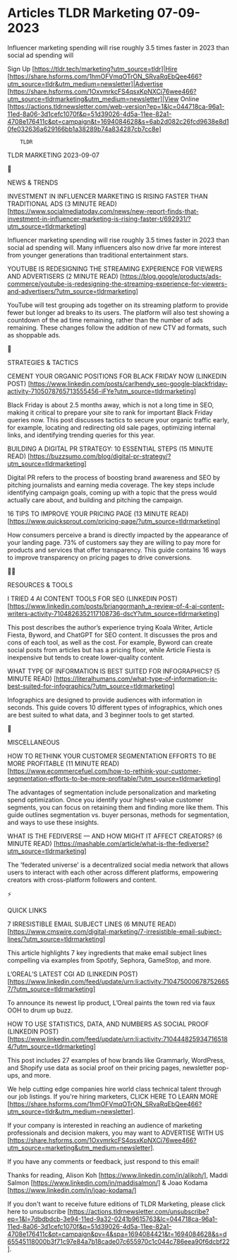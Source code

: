# Articles TLDR Marketing 07-09-2023

Influencer marketing spending will rise roughly 3.5 times faster in
2023 than social ad spending will  

Sign Up [https://tldr.tech/marketing?utm_source=tldr]|Hire
[https://share.hsforms.com/1hmOFVmqOTrON_SRvaRqEbQee466?utm_source=tldr&utm_medium=newsletter]|Advertise
[https://share.hsforms.com/1OxvmrkcFS4qsxKpNXCi76wee466?utm_source=tldrmarketing&utm_medium=newsletter]|View
Online
[https://actions.tldrnewsletter.com/web-version?ep=1&lc=044718ca-96a1-11ed-8a06-3d1cefc1070f&p=51d39026-4d5a-11ee-82a1-4708e176411c&pt=campaign&t=1694084628&s=6ab2d082c26fcd9638e8d10fe032636a629166bb1a38289b74a834287cb7cc8e]


		TLDR 

TLDR MARKETING 2023-09-07

📱 

NEWS & TRENDS

INVESTMENT IN INFLUENCER MARKETING IS RISING FASTER THAN TRADITIONAL
ADS (3 MINUTE READ)
[https://www.socialmediatoday.com/news/new-report-finds-that-investment-in-influencer-marketing-is-rising-faster-t/692931/?utm_source=tldrmarketing]

Influencer marketing spending will rise roughly 3.5 times faster in
2023 than social ad spending will. Many influencers also now drive far
more interest from younger generations than traditional entertainment
stars. 

YOUTUBE IS REDESIGNING THE STREAMING EXPERIENCE FOR VIEWERS AND
ADVERTISERS (2 MINUTE READ)
[https://blog.google/products/ads-commerce/youtube-is-redesigning-the-streaming-experience-for-viewers-and-advertisers/?utm_source=tldrmarketing]

YouTube will test grouping ads together on its streaming platform to
provide fewer but longer ad breaks to its users. The platform will
also test showing a countdown of the ad time remaining, rather than
the number of ads remaining. These changes follow the addition of new
CTV ad formats, such as shoppable ads. 

🚀 

STRATEGIES & TACTICS

CEMENT YOUR ORGANIC POSITIONS FOR BLACK FRIDAY NOW (LINKEDIN POST)
[https://www.linkedin.com/posts/carlhendy_seo-google-blackfriday-activity-7105078765713555456-iFYe?utm_source=tldrmarketing]

Black Friday is about 2.5 months away, which is not a long time in
SEO, making it critical to prepare your site to rank for important
Black Friday queries now. This post discusses tactics to secure your
organic traffic early, for example, locating and redirecting old sale
pages, optimizing internal links, and identifying trending queries for
this year. 

BUILDING A DIGITAL PR STRATEGY: 10 ESSENTIAL STEPS (15 MINUTE READ)
[https://buzzsumo.com/blog/digital-pr-strategy/?utm_source=tldrmarketing]

Digital PR refers to the process of boosting brand awareness and SEO
by pitching journalists and earning media coverage. The key steps
include identifying campaign goals, coming up with a topic that the
press would actually care about, and building and pitching the
campaign. 

16 TIPS TO IMPROVE YOUR PRICING PAGE (13 MINUTE READ)
[https://www.quicksprout.com/pricing-page/?utm_source=tldrmarketing]

How consumers perceive a brand is directly impacted by the appearance
of your landing page. 73% of customers say they are willing to pay
more for products and services that offer transparency. This guide
contains 16 ways to improve transparency on pricing pages to drive
conversions. 

🧑‍💻 

RESOURCES & TOOLS

I TRIED 4 AI CONTENT TOOLS FOR SEO (LINKEDIN POST)
[https://www.linkedin.com/posts/briangormanh_a-review-of-4-ai-content-writers-activity-7104826352117108736-dscY?utm_source=tldrmarketing]

This post describes the author’s experience trying Koala Writer,
Article Fiesta, Byword, and ChatGPT for SEO content. It discusses the
pros and cons of each tool, as well as the cost. For example, Byword
can create social posts from articles but has a pricing floor, while
Article Fiesta is inexpensive but tends to create lower-quality
content. 

WHAT TYPE OF INFORMATION IS BEST SUITED FOR INFOGRAPHICS? (5 MINUTE
READ)
[https://literalhumans.com/what-type-of-information-is-best-suited-for-infographics/?utm_source=tldrmarketing]

Infographics are designed to provide audiences with information in
seconds. This guide covers 10 different types of infographics, which
ones are best suited to what data, and 3 beginner tools to get
started. 

🎁 

MISCELLANEOUS

HOW TO RETHINK YOUR CUSTOMER SEGMENTATION EFFORTS TO BE MORE
PROFITABLE (11 MINUTE READ)
[https://www.ecommercefuel.com/how-to-rethink-your-customer-segmentation-efforts-to-be-more-profitable/?utm_source=tldrmarketing]

The advantages of segmentation include personalization and marketing
spend optimization. Once you identify your highest-value customer
segments, you can focus on retaining them and finding more like them.
This guide outlines segmentation vs. buyer personas, methods for
segmentation, and ways to use these insights. 

WHAT IS THE FEDIVERSE — AND HOW MIGHT IT AFFECT CREATORS? (6 MINUTE
READ)
[https://mashable.com/article/what-is-the-fediverse?utm_source=tldrmarketing]

The 'federated universe' is a decentralized social media network that
allows users to interact with each other across different platforms,
empowering creators with cross-platform followers and content. 

⚡ 

QUICK LINKS

7 IRRESISTIBLE EMAIL SUBJECT LINES (6 MINUTE READ)
[https://www.cmswire.com/digital-marketing/7-irresistible-email-subject-lines/?utm_source=tldrmarketing]

This article highlights 7 key ingredients that make email subject
lines compelling via examples from Spotify, Sephora, GameStop, and
more. 

L’OREAL’S LATEST CGI AD (LINKEDIN POST)
[https://www.linkedin.com/feed/update/urn:li:activity:7104750006787526657/?utm_source=tldrmarketing]

To announce its newest lip product, L’Oreal paints the town red via
faux OOH to drum up buzz. 

HOW TO USE STATISTICS, DATA, AND NUMBERS AS SOCIAL PROOF (LINKEDIN
POST)
[https://www.linkedin.com/feed/update/urn:li:activity:7104448259347165184/?utm_source=tldrmarketing]

This post includes 27 examples of how brands like Grammarly,
WordPress, and Shopify use data as social proof on their pricing
pages, newsletter pop-ups, and more. 

 We help cutting edge companies hire world class technical talent
through our job listings. If you're hiring marketers, CLICK HERE TO
LEARN MORE
[https://share.hsforms.com/1hmOFVmqOTrON_SRvaRqEbQee466?utm_source=tldr&utm_medium=newsletter].


If your company is interested in reaching an audience of marketing
professionals and decision makers, you may want to ADVERTISE WITH US
[https://share.hsforms.com/1OxvmrkcFS4qsxKpNXCi76wee466?utm_source=marketing&utm_medium=newsletter].


If you have any comments or feedback, just respond to this email! 

Thanks for reading, 
Alison Koh [https://www.linkedin.com/in/alikoh/], Maddi Salmon
[https://www.linkedin.com/in/maddisalmon/] & Joao Kodama
[https://www.linkedin.com/in/joao-kodama/] 

If you don't want to receive future editions of TLDR Marketing,
please click here to unsubscribe
[https://actions.tldrnewsletter.com/unsubscribe?ep=1&l=7dbdbdcb-3e94-11ed-9a32-0241b9615763&lc=044718ca-96a1-11ed-8a06-3d1cefc1070f&p=51d39026-4d5a-11ee-82a1-4708e176411c&pt=campaign&pv=4&spa=1694084421&t=1694084628&s=d65545118000b3f71c97e84a7b18cade07c655970c1c044c786eea90f6dcbf22].